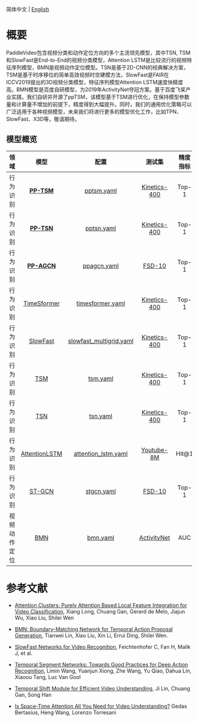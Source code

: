 简体中文 | [English](../../en/model_zoo/README.md)


# 概要
PaddleVideo包含视频分类和动作定位方向的多个主流领先模型，其中TSN, TSM和SlowFast是End-to-End的视频分类模型，Attention LSTM是比较流行的视频特征序列模型，BMN是视频动作定位模型。TSN是基于2D-CNN的经典解决方案，TSM是基于时序移位的简单高效视频时空建模方法，SlowFast是FAIR在ICCV2019提出的3D视频分类模型，特征序列模型Attention LSTM速度快精度高。BMN模型是百度自研模型，为2019年ActivityNet夺冠方案。基于百度飞桨产业实践，我们自研并开源了ppTSM，该模型基于TSM进行优化，在保持模型参数量和计算量不增加的前提下，精度得到大幅提升。同时，我们的通用优化策略可以广泛适用于各种视频模型，未来我们将进行更多的模型优化工作，比如TPN、SlowFast、X3D等，敬请期待。


## 模型概览

| 领域 | 模型 | 配置 | 测试集 | 精度指标 | 精度% | 下载链接 |
| :--------------- | :--------: | :------------: | :------------: | :------------: | :------------: | :------------: |
| 行为识别 | [**PP-TSM**](./recognition/pp-tsm.md) | [pptsm.yaml](../../../configs/recognition/pptsm/pptsm_k400_frames_dense.yaml) | [Kinetics-400](../dataset/k400.md) | Top-1 | 76.16 | [ppTSM.pdparams](https://videotag.bj.bcebos.com/PaddleVideo-release2.1/PPTSM/ppTSM_k400_dense_distill.pdparams) |
| 行为识别| [**PP-TSN**](./recognition/pp-tsn.md) | [pptsn.yaml](../../../configs/recognition/pptsn/pptsn_k400_frames.yaml) | [Kinetics-400](../dataset/k400.md) | Top-1 | 75.06 | [ppTSN.pdparams](https://videotag.bj.bcebos.com/PaddleVideo-release2.2/ppTSN_k400_8.pdparams) |
| 行为识别 | [**PP-AGCN**](./recognition/pp-agcn.md) | [ppagcn.yaml](../../../configs/recognition/ppagcn/ppagcn_fsd.yaml) | [FSD-10](../dataset/fsd10.md) | Top-1 | 92.33 | [ppAGCN.pdparams](https://videotag.bj.bcebos.com/PaddleVideo-release2.2/ppAGCN_fsd.pdparams) |
| 行为识别 | [TimeSformer](./recognition/timesformer.md) | [timesformer.yaml](../../../configs/recognition/timesformer/timesformer_k400_videos.yaml) | [Kinetics-400](../dataset/k400.md) | Top-1 | 77.29 | [TimeSformer.pdparams](https://videotag.bj.bcebos.com/PaddleVideo-release2.2/TimeSformer_k400.pdparams) |
| 行为识别 | [SlowFast](./recognition/slowfast.md) | [slowfast_multigrid.yaml](../../../configs/recognition/slowfast/slowfast_multigrid.yaml) | [Kinetics-400](../dataset/k400.md) | Top-1 | 75.84 | [SlowFast.pdparams](https://videotag.bj.bcebos.com/PaddleVideo/SlowFast/SlowFast_8*8.pdparams) |
| 行为识别 | [TSM](./recognition/tsm.md) | [tsm.yaml](../../../configs/recognition/tsm/tsm_k400_frames.yaml)  | [Kinetics-400](../dataset/k400.md) | Top-1 | 70.86 | [TSM.pdparams](https://videotag.bj.bcebos.com/PaddleVideo-release2.1/TSM/TSM_k400.pdparams) |
| 行为识别 | [TSN](./recognition/tsn.md) | [tsn.yaml](../../../configs/recognition/tsn/tsn_k400_frames.yaml) | [Kinetics-400](../dataset/k400.md) | Top-1 | 69.81 | [TSN.pdparams](https://videotag.bj.bcebos.com/PaddleVideo-release2.2/TSN_k400.pdparams) |
| 行为识别 | [AttentionLSTM](./recognition/attention_lstm.md) | [attention_lstm.yaml](../../../configs/recognition/attention_lstm/attention_lstm.yaml) | [Youtube-8M](../dataset/youtube8m.md) | Hit@1 | 89.0 | [AttentionLstm.pdparams](https://videotag.bj.bcebos.com/PaddleVideo/AttentionLstm/AttentionLstm.pdparams) |
| 行为识别 | [ST-GCN](./recognition/stgcn.md) | [stgcn.yaml](../../../configs/recognition/stgcn/stgcn_fsd.yaml) | [FSD-10](../dataset/fsd10.md) | Top-1 | 70.0 |  [STGCN.pdparams](https://videotag.bj.bcebos.com/PaddleVideo-release2.2/STGCN_fsd.pdparams) |
| 视频动作定位| [BMN](./localization/bmn.md) | [bmn.yaml](../../../configs/localization/bmn.yaml) | [ActivityNet](../dataset/ActivityNet.md) |  AUC | 67.23 | [BMN.pdparams](https://videotag.bj.bcebos.com/PaddleVideo/BMN/BMN.pdparams) |


# 参考文献

- [Attention Clusters: Purely Attention Based Local Feature Integration for Video Classification](https://arxiv.org/abs/1711.09550), Xiang Long, Chuang Gan, Gerard de Melo, Jiajun Wu, Xiao Liu, Shilei Wen

- [BMN: Boundary-Matching Network for Temporal Action Proposal Generation](https://arxiv.org/abs/1907.09702), Tianwei Lin, Xiao Liu, Xin Li, Errui Ding, Shilei Wen.

- [SlowFast Networks for Video Recognition](https://arxiv.org/abs/1812.03982), Feichtenhofer C, Fan H, Malik J, et al.

- [Temporal Segment Networks: Towards Good Practices for Deep Action Recognition](https://arxiv.org/abs/1608.00859), Limin Wang, Yuanjun Xiong, Zhe Wang, Yu Qiao, Dahua Lin, Xiaoou Tang, Luc Van Gool

- [Temporal Shift Module for Efficient Video Understanding](https://arxiv.org/abs/1811.08383v1), Ji Lin, Chuang Gan, Song Han

- [Is Space-Time Attention All You Need for Video Understanding?](https://arxiv.org/pdf/2102.05095.pdf) Gedas Bertasius, Heng Wang, Lorenzo Torresani
